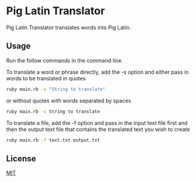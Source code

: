 # Pig Latin Translator

Pig Latin Translator translates words into Pig Latin.




## Usage
Run the follow commands in the command line.

To translate a word or phrase directly, add the -s option and either pass in words to be translated in quotes
```bash
ruby main.rb -s "String to translate"
```
or without quotes with words separated by spaces
```bash
ruby main.rb -s String to translate
```

To translate a file, add the -f option and pass in the input text file first and then the output text file that contains the translated text you wish to create
```bash
ruby main.rb -f text.txt output.txt
```


## License
[MIT](https://choosealicense.com/licenses/mit/)
